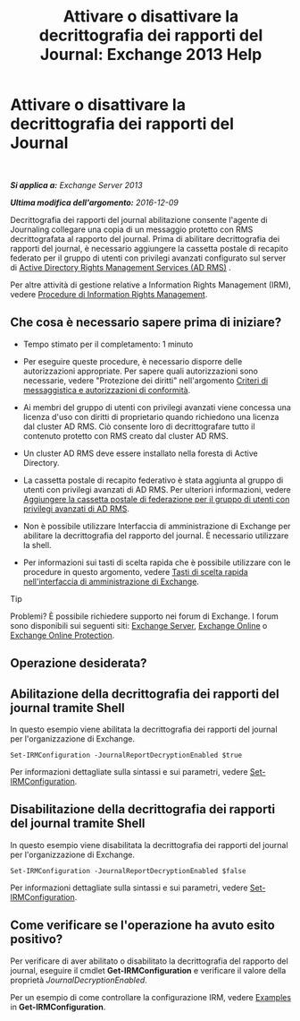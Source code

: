 ﻿---
title: 'Attivare o disattivare la decrittografia dei rapporti del Journal: Exchange 2013 Help'
TOCTitle: Attivare o disattivare la decrittografia dei rapporti del Journal
ms:assetid: 1dedbe73-2c1a-4b14-8799-5091aaec7965
ms:mtpsurl: https://technet.microsoft.com/it-it/library/Dd638092(v=EXCHG.150)
ms:contentKeyID: 50480179
ms.date: 05/22/2018
mtps_version: v=EXCHG.150
ms.translationtype: MT
---

# Attivare o disattivare la decrittografia dei rapporti del Journal

 

_**Si applica a:** Exchange Server 2013_

_**Ultima modifica dell'argomento:** 2016-12-09_

Decrittografia dei rapporti del journal abilitazione consente l'agente di Journaling collegare una copia di un messaggio protetto con RMS decrittografata al rapporto del journal. Prima di abilitare decrittografia dei rapporti del journal, è necessario aggiungere la cassetta postale di recapito federato per il gruppo di utenti con privilegi avanzati configurato sul server di [Active Directory Rights Management Services (AD RMS)](https://technet.microsoft.com/en-us/library/hh831364.aspx) .

Per altre attività di gestione relative a Information Rights Management (IRM), vedere [Procedure di Information Rights Management](information-rights-management-procedures-exchange-2013-help.md).

## Che cosa è necessario sapere prima di iniziare?

  - Tempo stimato per il completamento: 1 minuto

  - Per eseguire queste procedure, è necessario disporre delle autorizzazioni appropriate. Per sapere quali autorizzazioni sono necessarie, vedere "Protezione dei diritti" nell'argomento [Criteri di messaggistica e autorizzazioni di conformità](messaging-policy-and-compliance-permissions-exchange-2013-help.md).

  - Ai membri del gruppo di utenti con privilegi avanzati viene concessa una licenza d'uso con diritti di proprietario quando richiedono una licenza dal cluster AD RMS. Ciò consente loro di decrittografare tutto il contenuto protetto con RMS creato dal cluster AD RMS.

  - Un cluster AD RMS deve essere installato nella foresta di Active Directory.

  - La cassetta postale di recapito federativo è stata aggiunta al gruppo di utenti con privilegi avanzati di AD RMS. Per ulteriori informazioni, vedere [Aggiungere la cassetta postale di federazione per il gruppo di utenti con privilegi avanzati di AD RMS](add-the-federation-mailbox-to-the-ad-rms-super-users-group-exchange-2013-help.md).

  - Non è possibile utilizzare Interfaccia di amministrazione di Exchange per abilitare la decrittografia del rapporto del journal. È necessario utilizzare la shell.

  - Per informazioni sui tasti di scelta rapida che è possibile utilizzare con le procedure in questo argomento, vedere [Tasti di scelta rapida nell'interfaccia di amministrazione di Exchange](keyboard-shortcuts-in-the-exchange-admin-center-exchange-online-protection-help.md).


> [!TIP]
> Problemi? È possibile richiedere supporto nei forum di Exchange. I forum sono disponibili sui seguenti siti: <A href="https://go.microsoft.com/fwlink/p/?linkid=60612">Exchange Server</A>, <A href="https://go.microsoft.com/fwlink/p/?linkid=267542">Exchange Online</A> o <A href="https://go.microsoft.com/fwlink/p/?linkid=285351">Exchange Online Protection</A>.



## Operazione desiderata?

## Abilitazione della decrittografia dei rapporti del journal tramite Shell

In questo esempio viene abilitata la decrittografia dei rapporti del journal per l'organizzazione di Exchange.

    Set-IRMConfiguration -JournalReportDecryptionEnabled $true

Per informazioni dettagliate sulla sintassi e sui parametri, vedere [Set-IRMConfiguration](https://technet.microsoft.com/it-it/library/dd979792\(v=exchg.150\)).

## Disabilitazione della decrittografia dei rapporti del journal tramite Shell

In questo esempio viene disabilitata la decrittografia dei rapporti del journal per l'organizzazione di Exchange.

    Set-IRMConfiguration -JournalReportDecryptionEnabled $false

Per informazioni dettagliate sulla sintassi e sui parametri, vedere [Set-IRMConfiguration](https://technet.microsoft.com/it-it/library/dd979792\(v=exchg.150\)).

## Come verificare se l'operazione ha avuto esito positivo?

Per verificare di aver abilitato o disabilitato la decrittografia del rapporto del journal, eseguire il cmdlet **Get-IRMConfiguration** e verificare il valore della proprietà *JournalDecryptionEnabled*.

Per un esempio di come controllare la configurazione IRM, vedere [Examples](https://technet.microsoft.com/it-it/e1821219-fe18-4642-a9c2-58eb0aadd61a\(exchg.150\)#examples) in **Get-IRMConfiguration**.

